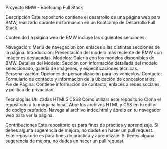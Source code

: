 Proyecto BMW - Bootcamp Full Stack

Descripción
Este repositorio contiene el desarrollo de una página web para BMW, realizado durante mi formación en un Bootcamp de Desarrollo Full Stack.

Contenido
La página web de BMW incluye las siguientes secciones:

Navegación: Menú de navegación con enlaces a las distintas secciones de la página.
Introducción: Presentación del modelo más reciente de BMW con imágenes destacadas.
Modelos: Galería con los modelos disponibles de BMW.
Detalles del Modelo: Sección con información detallada del modelo seleccionado, galería de imágenes, y especificaciones técnicas.
Personalización: Opciones de personalización para los vehículos.
Contacto: Formulario de contacto y información de la ubicación de concesionarios.
Pie de Página: Contiene información de contacto, enlaces a redes sociales, y política de privacidad.

Tecnologías Utilizadas
HTML5
CSS3
Cómo utilizar este repositorio
Clona el repositorio a tu máquina local.
Abre los archivos HTML y CSS en tu editor de código preferido.
Navega al archivo index.html y ábrelo en tu navegador web para ver la página.

Contribuciones
Este repositorio es para fines de práctica y aprendizaje. Si tienes alguna sugerencia de mejora, no dudes en hacer un pull request.
Este repositorio es para fines de práctica y aprendizaje. Si tienes alguna sugerencia de mejora, no dudes en hacer un pull request.

